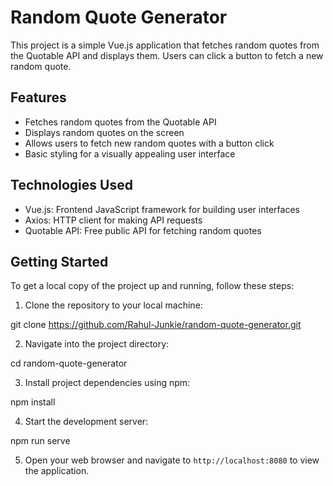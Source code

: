 # Random Quote Generator

This project is a simple Vue.js application that fetches random quotes from the Quotable API and displays them. Users can click a button to fetch a new random quote.

## Features

- Fetches random quotes from the Quotable API
- Displays random quotes on the screen
- Allows users to fetch new random quotes with a button click
- Basic styling for a visually appealing user interface

## Technologies Used

- Vue.js: Frontend JavaScript framework for building user interfaces
- Axios: HTTP client for making API requests
- Quotable API: Free public API for fetching random quotes

## Getting Started

To get a local copy of the project up and running, follow these steps:

1. Clone the repository to your local machine:

git clone https://github.com/Rahul-Junkie/random-quote-generator.git

2. Navigate into the project directory:

cd random-quote-generator

3. Install project dependencies using npm: 

npm install


4. Start the development server:

npm run serve

5. Open your web browser and navigate to `http://localhost:8080` to view the application.


